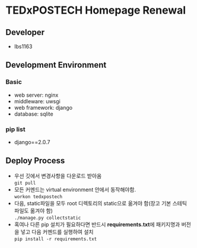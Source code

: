 # TEDxPOSTECH Homepage Renewal

## Developer
* lbs1163

## Development Environment
### Basic
* web server: nginx
* middleware: uwsgi
* web framework: django
* database: sqlite

### pip list
* django==2.0.7

## Deploy Process
* 우선 깃에서 변경사항을 다운로드 받아옴  
`git pull`  
* 모든 커멘드는 virtual environment 안에서 동작해야함.  
`workon tedxpostech`  
* 다음, static파일을 모두 root 디렉토리의 static으로 옮겨야 함(장고 기본 스테틱 파일도 옮겨야 함)  
`./manage.py collectstatic`  
* 혹여나 다른 pip 설치가 필요하다면 반드시 **requirements.txt**에 패키지명과 버전을 넣고 다음 커멘드를 실행하여 설치  
`pip install -r requirements.txt`